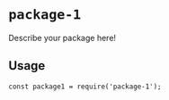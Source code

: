 # `package-1`

Describe your package here!

## Usage

```
const package1 = require('package-1');
```
